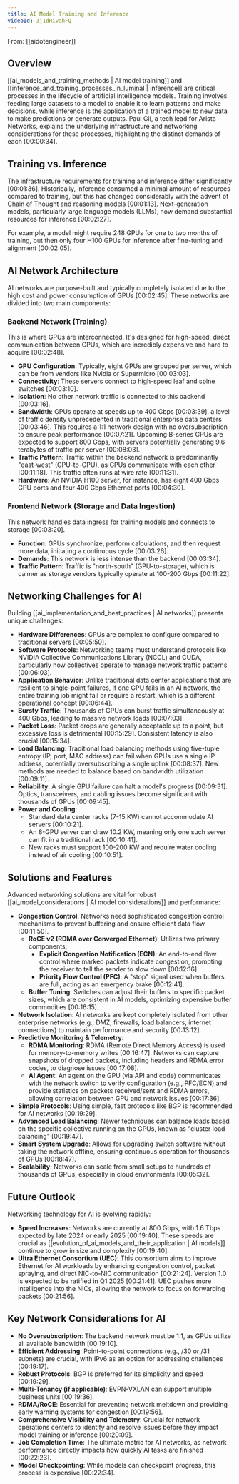 ```yaml
---
title: AI Model Training and Inference
videoId: 3j1dHivahFQ
---
```


From: [[aidotengineer]] <br/> 

## Overview
[[ai_models_and_training_methods | AI model training]] and [[inference_and_training_processes_in_luminal | inference]] are critical processes in the lifecycle of artificial intelligence models. Training involves feeding large datasets to a model to enable it to learn patterns and make decisions, while inference is the application of a trained model to new data to make predictions or generate outputs. Paul Gil, a tech lead for Arista Networks, explains the underlying infrastructure and networking considerations for these processes, highlighting the distinct demands of each [00:00:34].

## Training vs. Inference
The infrastructure requirements for training and inference differ significantly [00:01:36]. Historically, inference consumed a minimal amount of resources compared to training, but this has changed considerably with the advent of Chain of Thought and reasoning models [00:01:13]. Next-generation models, particularly large language models (LLMs), now demand substantial resources for inference [00:02:27].

For example, a model might require 248 GPUs for one to two months of training, but then only four H100 GPUs for inference after fine-tuning and alignment [00:02:05].

## AI Network Architecture
AI networks are purpose-built and typically completely isolated due to the high cost and power consumption of GPUs [00:02:45]. These networks are divided into two main components:

### Backend Network (Training)
This is where GPUs are interconnected. It's designed for high-speed, direct communication between GPUs, which are incredibly expensive and hard to acquire [00:02:48].
*   **GPU Configuration**: Typically, eight GPUs are grouped per server, which can be from vendors like Nvidia or Supermicro [00:03:03].
*   **Connectivity**: These servers connect to high-speed leaf and spine switches [00:03:10].
*   **Isolation**: No other network traffic is connected to this backend [00:03:16].
*   **Bandwidth**: GPUs operate at speeds up to 400 Gbps [00:03:39], a level of traffic density unprecedented in traditional enterprise data centers [00:03:46]. This requires a 1:1 network design with no oversubscription to ensure peak performance [00:07:21]. Upcoming B-series GPUs are expected to support 800 Gbps, with servers potentially generating 9.6 terabytes of traffic per server [00:08:03].
*   **Traffic Pattern**: Traffic within the backend network is predominantly "east-west" (GPU-to-GPU), as GPUs communicate with each other [00:11:18]. This traffic often runs at wire rate [00:11:31].
*   **Hardware**: An NVIDIA H100 server, for instance, has eight 400 Gbps GPU ports and four 400 Gbps Ethernet ports [00:04:30].

### Frontend Network (Storage and Data Ingestion)
This network handles data ingress for training models and connects to storage [00:03:20].
*   **Function**: GPUs synchronize, perform calculations, and then request more data, initiating a continuous cycle [00:03:26].
*   **Demands**: This network is less intense than the backend [00:03:34].
*   **Traffic Pattern**: Traffic is "north-south" (GPU-to-storage), which is calmer as storage vendors typically operate at 100-200 Gbps [00:11:22].

## Networking Challenges for AI
Building [[ai_implementation_and_best_practices | AI networks]] presents unique challenges:

*   **Hardware Differences**: GPUs are complex to configure compared to traditional servers [00:05:50].
*   **Software Protocols**: Networking teams must understand protocols like NVIDIA Collective Communications Library (NCCL) and CUDA, particularly how collectives operate to manage network traffic patterns [00:06:03].
*   **Application Behavior**: Unlike traditional data center applications that are resilient to single-point failures, if one GPU fails in an AI network, the entire training job might fail or require a restart, which is a different operational concept [00:06:44].
*   **Bursty Traffic**: Thousands of GPUs can burst traffic simultaneously at 400 Gbps, leading to massive network loads [00:07:03].
*   **Packet Loss**: Packet drops are generally acceptable up to a point, but excessive loss is detrimental [00:15:29]. Consistent latency is also crucial [00:15:34].
*   **Load Balancing**: Traditional load balancing methods using five-tuple entropy (IP, port, MAC address) can fail when GPUs use a single IP address, potentially oversubscribing a single uplink [00:08:37]. New methods are needed to balance based on bandwidth utilization [00:09:11].
*   **Reliability**: A single GPU failure can halt a model's progress [00:09:31]. Optics, transceivers, and cabling issues become significant with thousands of GPUs [00:09:45].
*   **Power and Cooling**:
    *   Standard data center racks (7-15 KW) cannot accommodate AI servers [00:10:21].
    *   An 8-GPU server can draw 10.2 KW, meaning only one such server can fit in a traditional rack [00:10:41].
    *   New racks must support 100-200 KW and require water cooling instead of air cooling [00:10:51].

## Solutions and Features
Advanced networking solutions are vital for robust [[ai_model_considerations | AI model considerations]] and performance:

*   **Congestion Control**: Networks need sophisticated congestion control mechanisms to prevent buffering and ensure efficient data flow [00:11:50].
    *   **RoCE v2 (RDMA over Converged Ethernet)**: Utilizes two primary components:
        *   **Explicit Congestion Notification (ECN)**: An end-to-end flow control where marked packets indicate congestion, prompting the receiver to tell the sender to slow down [00:12:16].
        *   **Priority Flow Control (PFC)**: A "stop" signal used when buffers are full, acting as an emergency brake [00:12:41].
    *   **Buffer Tuning**: Switches can adjust their buffers to specific packet sizes, which are consistent in AI models, optimizing expensive buffer commodities [00:16:15].
*   **Network Isolation**: AI networks are kept completely isolated from other enterprise networks (e.g., DMZ, firewalls, load balancers, internet connections) to maintain performance and security [00:13:12].
*   **Predictive Monitoring & Telemetry**:
    *   **RDMA Monitoring**: RDMA (Remote Direct Memory Access) is used for memory-to-memory writes [00:16:47]. Networks can capture snapshots of dropped packets, including headers and RDMA error codes, to diagnose issues [00:17:08].
    *   **AI Agent**: An agent on the GPU (via API and code) communicates with the network switch to verify configuration (e.g., PFC/ECN) and provide statistics on packets received/sent and RDMA errors, allowing correlation between GPU and network issues [00:17:36].
*   **Simple Protocols**: Using simple, fast protocols like BGP is recommended for AI networks [00:19:29].
*   **Advanced Load Balancing**: Newer techniques can balance loads based on the specific collective running on the GPUs, known as "cluster load balancing" [00:19:47].
*   **Smart System Upgrade**: Allows for upgrading switch software without taking the network offline, ensuring continuous operation for thousands of GPUs [00:18:47].
*   **Scalability**: Networks can scale from small setups to hundreds of thousands of GPUs, especially in cloud environments [00:05:32].

## Future Outlook
Networking technology for AI is evolving rapidly:
*   **Speed Increases**: Networks are currently at 800 Gbps, with 1.6 Tbps expected by late 2024 or early 2025 [00:19:40]. These speeds are crucial as [[evolution_of_ai_models_and_their_application | AI models]] continue to grow in size and complexity [00:19:40].
*   **Ultra Ethernet Consortium (UEC)**: This consortium aims to improve Ethernet for AI workloads by enhancing congestion control, packet spraying, and direct NIC-to-NIC communication [00:21:24]. Version 1.0 is expected to be ratified in Q1 2025 [00:21:41]. UEC pushes more intelligence into the NICs, allowing the network to focus on forwarding packets [00:21:56].

## Key Network Considerations for AI
*   **No Oversubscription**: The backend network must be 1:1, as GPUs utilize all available bandwidth [00:19:10].
*   **Efficient Addressing**: Point-to-point connections (e.g., /30 or /31 subnets) are crucial, with IPv6 as an option for addressing challenges [00:19:17].
*   **Robust Protocols**: BGP is preferred for its simplicity and speed [00:19:29].
*   **Multi-Tenancy (if applicable)**: EVPN-VXLAN can support multiple business units [00:19:36].
*   **RDMA/RoCE**: Essential for preventing network meltdown and providing early warning systems for congestion [00:19:56].
*   **Comprehensive Visibility and Telemetry**: Crucial for network operations centers to identify and resolve issues before they impact model training or inference [00:20:09].
*   **Job Completion Time**: The ultimate metric for AI networks, as network performance directly impacts how quickly AI tasks are finished [00:22:23].
*   **Model Checkpointing**: While models can checkpoint progress, this process is expensive [00:22:34].